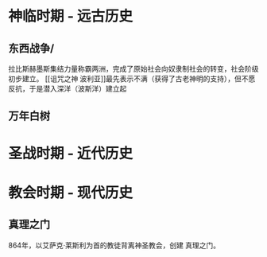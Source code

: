 # 神临时期 - 远古历史
## 东西战争/
拉比斯赫墨斯集结力量称霸两洲，完成了原始社会向奴隶制社会的转变，社会阶级初步建立。
[[诅咒之神 波利亚]]最先表示不满（获得了古老神明的支持），但不愿反抗，于是潜入深洋（波斯洋）建立起

## 万年白树

# 圣战时期 - 近代历史

# 教会时期 - 现代历史
## 真理之门
864年，以艾萨克·莱斯利为首的教徒背离神圣教会，创建 真理之门。